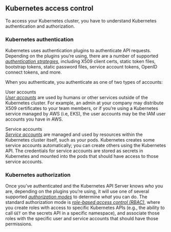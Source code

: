 ## Kubernetes access control

To access your Kubernetes cluster, you have to understand Kubernetes authentication and authorization.

### Kubernetes authentication

Kubernetes uses authentication plugins to authenticate API requests. Depending on the plugins you’re using, there are
a number of supported
_[authentication strategies](https://kubernetes.io/docs/reference/access-authn-authz/authentication/#authentication-strategies)_,
including X509 client certs, static token files, bootstrap tokens, static password files, service account tokens,
OpenID connect tokens, and more.

When you authenticate, you authenticate as one of two types of accounts:

User accounts  
_[User accounts](https://kubernetes.io/docs/reference/access-authn-authz/service-accounts-admin/#user-accounts-vs-service-accounts)_
are used by humans or other services outside of the Kubernetes cluster. For example, an admin at your
company may distribute X509 certificates to your team members, or if you’re using a Kubernetes service managed by AWS (i.e, EKS), the user accounts may be the IAM user accounts you have in AWS.

Service accounts  
_[Service accounts](https://kubernetes.io/docs/reference/access-authn-authz/service-accounts-admin/)_ are managed and
used by resources within the Kubernetes cluster itself, such as your pods.
Kubernetes creates some service accounts automatically; you can create others using the Kubernetes API. The
credentials for service accounts are stored as secrets in Kubernetes and mounted into the pods that should have
access to those service accounts.

### Kubernetes authorization

Once you’ve authenticated and the Kubernetes API Server knows _who_ you are, depending on the plugins you’re using,
it will use one of several supported
_[authorization modes](https://kubernetes.io/docs/reference/access-authn-authz/authorization/#authorization-modules)_ to
determine _what_ you can do. The standard authorization mode is
_[role-based access control (RBAC)](https://kubernetes.io/docs/reference/access-authn-authz/rbac/)_, where you create
roles with access to specific Kubernetes APIs (e.g., the ability to call `GET` on the secrets API in a specific
namespace), and associate those roles with the specific user and service accounts that should have those permissions.



<!-- ##DOCS-SOURCER-START
{"sourcePlugin":"Service Catalog Reference","hash":"068c93c4a8100189a3ceb5edd18c769f"}
##DOCS-SOURCER-END -->
